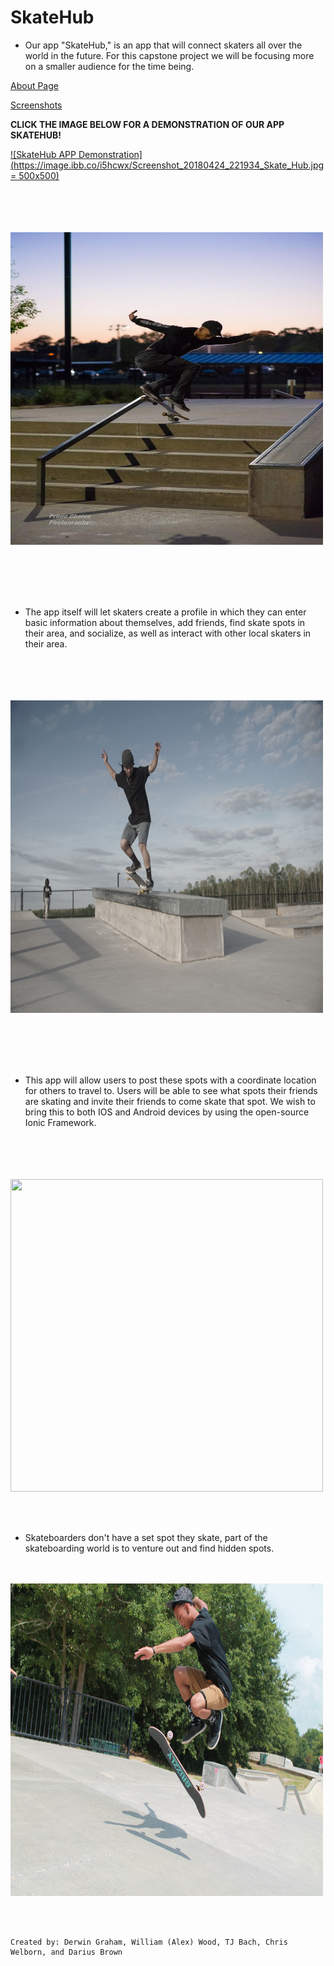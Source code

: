 # SkateHub
* Our app "SkateHub," is an app that will connect skaters all over the world in the future. For this capstone project we will be focusing more on a smaller audience for the time being.

[About Page](./about.html)

[Screenshots](./screenshots.md)

**CLICK THE IMAGE BELOW FOR A DEMONSTRATION OF OUR APP SKATEHUB!**

[![SkateHub APP Demonstration](https://image.ibb.co/i5hcwx/Screenshot_20180424_221934_Skate_Hub.jpg = 500x500)](https://www.youtube.com/watch?v=zXOEVMubwEE)

<br><br><br><br>
<img src="./siteImages/Attach23632_20180420_204453.jpg" width="500" height="500" />

<br><br><br><br>
* The app itself will let skaters create a profile in which they can enter basic information about themselves, add friends, find skate spots in their area, and socialize, as well as interact with other local skaters in their area. 

<br><br><br><br>
<img src="./siteImages/DSC03544.JPG" width="500" height="500" />

<br><br><br><br>
* This app will allow users to post these spots with a coordinate location for others to travel to. Users will be able to see what spots their friends are skating and invite their friends to come skate that spot. We wish to bring this to both IOS and Android devices by using the open-source Ionic Framework.

<br><br><br><br>
<img src="./siteImages/IMG_8819.JPG" width="500" height="500" />

<br><br>
* Skateboarders don't have a set spot they skate, part of the skateboarding world is to venture out and find hidden spots.

<br><br>
<img src="./siteImages/IMG_8826.JPG" width="500" height="500" />

<br><br>

```
Created by: Derwin Graham, William (Alex) Wood, TJ Bach, Chris Welborn, and Darius Brown
```
